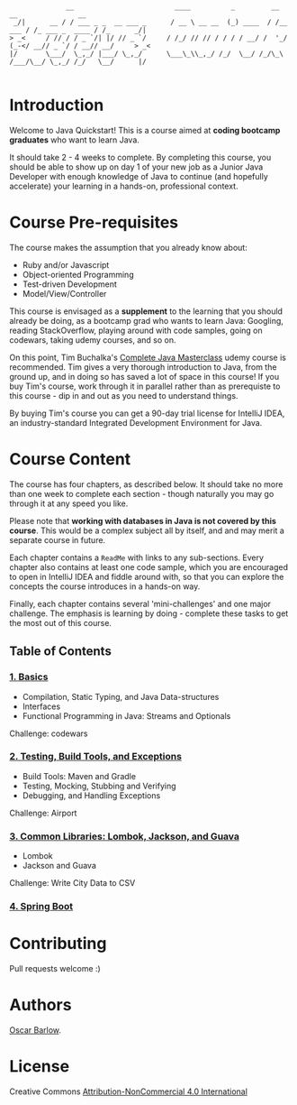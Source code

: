 ```

              __                         ____          _         __         __               __          
 _/|      __ / / ___ _ _  __ ___ _      / __ \ __ __  (_) ____  / /__  ___ / /_ ___ _  ____ / /_      _/|
> _<     / // / / _ `/| |/ // _ `/     / /_/ // // / / / / __/ /  '_/ (_-</ __// _ `/ / __// __/     > _<
|/       \___/  \_,_/ |___/ \_,_/      \___\_\\_,_/ /_/  \__/ /_/\_\ /___/\__/ \_,_/ /_/   \__/      |/  
                                                                                                         

```
# Introduction
Welcome to Java Quickstart! This is a course aimed at **coding bootcamp graduates** who want to learn Java. 

It should take 2 - 4 weeks to complete. By completing this course, you should be able to show up on day 1 of your new job as a Junior Java Developer with enough knowledge of Java to continue (and hopefully accelerate) your learning in a hands-on, professional context. 

# Course Pre-requisites
The course makes the assumption that you already know about:

* Ruby and/or Javascript
* Object-oriented Programming
* Test-driven Development
* Model/View/Controller 

This course is envisaged as a **supplement** to the learning that you should already be doing, as a bootcamp grad who wants to learn Java: Googling, reading StackOverflow, playing around with code samples, going on codewars, taking udemy courses, and so on. 

On this point, Tim Buchalka's [Complete Java Masterclass](https://www.udemy.com/java-the-complete-java-developer-course/learn/v4/overview) udemy course is recommended. Tim gives a very thorough introduction to Java, from the ground up, and in doing so has saved a lot of space in this course! If you buy Tim's course, work through it in parallel rather than as prerequiste to this course - dip in and out as you need to understand things. 

By buying Tim's course you can get a 90-day trial license for IntelliJ IDEA, an industry-standard Integrated Development Environment for Java. 

# Course Content
The course has four chapters, as described below. It should take no more than one week to complete each section - though naturally you may go through it at any speed you like.

Please note that **working with databases in Java is not covered by this course**. This would be a complex subject all by itself, and and may merit a separate course in future.

Each chapter contains a `ReadMe` with links to any sub-sections. Every chapter also contains at least one code sample, which you are encouraged to open in IntelliJ IDEA and fiddle around with, so that you can explore the concepts the course introduces in a hands-on way. 

Finally, each chapter contains several 'mini-challenges' and one major challenge. The emphasis is learning by doing - complete these tasks to get the most out of this course. 

## Table of Contents

### [1. Basics](1-basics)
* Compilation, Static Typing, and Java Data-structures
* Interfaces
* Functional Programming in Java: Streams and Optionals

Challenge: codewars
 
### [2. Testing, Build Tools, and Exceptions](2-testing-buildtools-exceptions)
* Build Tools: Maven and Gradle
* Testing, Mocking, Stubbing and Verifying 
* Debugging, and Handling Exceptions 

Challenge: Airport

### [3. Common Libraries: Lombok, Jackson, and Guava](3-lombok-jackson-guava)
* Lombok
* Jackson and Guava

Challenge: Write City Data to CSV 

### [4. Spring Boot](4-spring-boot)

# Contributing
Pull requests welcome :)

# Authors
[Oscar Barlow](https://github.com/oscar-barlow).

# License
Creative Commons [Attribution-NonCommercial 4.0 International](http://creativecommons.org/licenses/by-nc/4.0/)
